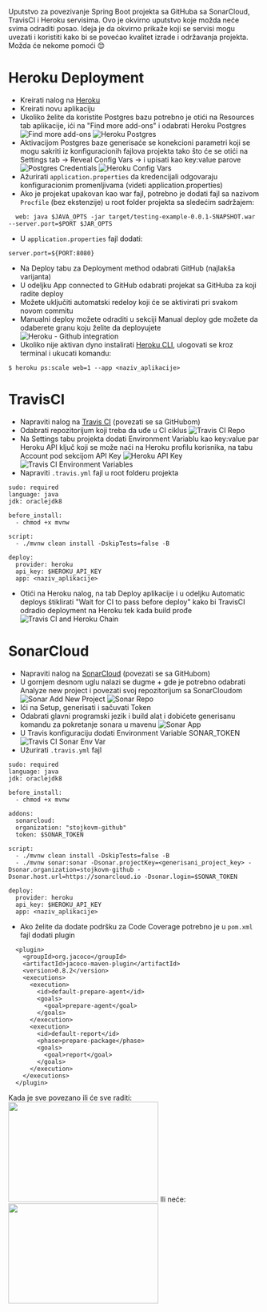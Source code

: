 Uputstvo za povezivanje Spring Boot projekta sa GitHuba sa SonarCloud, TravisCI i Heroku servisima.
Ovo je okvirno uputstvo koje možda neće svima odraditi posao.
Ideja je da okvirno prikaže koji se servisi mogu uvezati i koristiti kako bi se povećao kvalitet izrade i održavanja projekta.
Možda će nekome pomoći :blush:

# Heroku Deployment

- Kreirati nalog na [Heroku](https://heroku.com)
- Kreirati novu aplikaciju
- Ukoliko želite da koristite Postgres bazu potrebno je otići na Resources tab aplikacije, ići na "Find more add-ons" i odabrati Heroku Postgres
![Find more add-ons](/assets/find_more_addons.png)
![Heroku Postgres](/assets/postgres.png)
- Aktivacijom Postgres baze generisaće se konekcioni parametri koji se mogu sakriti iz konfiguracionih fajlova projekta tako što će se otići na Settings tab -> Reveal Config Vars -> i upisati kao key:value parove
![Postgres Credentials](/assets/postgres_creds.png)
![Heroku Config Vars](/assets/config_vars.png)
- Ažurirati `application.properties` da kredencijali odgovaraju konfiguracionim promenljivama (videti application.properties)
- Ako je projekat upakovan kao war fajl, potrebno je dodati fajl sa nazivom `Procfile` (bez ekstenzije) u root folder projekta sa sledećim sadržajem:
```
  web: java $JAVA_OPTS -jar target/testing-example-0.0.1-SNAPSHOT.war --server.port=$PORT $JAR_OPTS
```
- U `application.properties` fajl dodati:
```
server.port=${PORT:8080}
```
- Na Deploy tabu za Deployment method odabrati GitHub (najlakša varijanta)
- U odeljku App connected to GitHub odabrati projekat sa GitHuba za koji radite deploy
- Možete uključiti automatski redeloy koji će se aktivirati pri svakom novom commitu
- Manualni deploy možete odraditi u sekciji Manual deploy gde možete da odaberete granu koju želite da deployujete
![Heroku - Github integration](/assets/heroku_github.png)
- Ukoliko nije aktivan dyno instalirati [Heroku CLI](https://devcenter.heroku.com/articles/heroku-cli), ulogovati se kroz terminal i ukucati komandu:

```
$ heroku ps:scale web=1 --app <naziv_aplikacije>
```

# TravisCI

- Napraviti nalog na [Travis CI](https://travis-ci.org) (povezati se sa GitHubom)
- Odabrati repozitorijum koji treba da uđe u CI ciklus
![Travis CI Repo](/assets/travisci_repo.png)
- Na Settings tabu projekta dodati Environment Variablu kao key:value par Heroku API ključ koji se može naći na Heroku profilu korisnika, na tabu Account pod sekcijom API Key
![Heroku API Key](/assets/heroku_api_key.png)
![Travis CI Environment Variables](/assets/travisci_env_var.png)
- Napraviti `.travis.yml` fajl u root folderu projekta
```
sudo: required
language: java
jdk: oraclejdk8

before_install:
  - chmod +x mvnw

script:
  - ./mvnw clean install -DskipTests=false -B

deploy:
  provider: heroku
  api_key: $HEROKU_API_KEY
  app: <naziv_aplikacije>
```

- Otići na Heroku nalog, na tab Deploy aplikacije i u odeljku Automatic deploys štiklirati "Wait for CI to pass before deploy" kako bi TravisCI odradio deployment na Heroku tek kada build prođe
![Travis CI and Heroku Chain](/assets/heroku_wait_ci.png)

# SonarCloud

- Napraviti nalog na [SonarCloud](https://sonarcloud.io) (povezati se sa GitHubom)
- U gornjem desnom uglu nalazi se dugme + gde je potrebno odabrati Analyze new project i povezati svoj repozitorijum sa SonarCloudom
![Sonar Add New Project](/assets/sonar_add.png)
![Sonar Repo](/assets/sonar_repo.png)
- Ići na Setup, generisati i sačuvati Token
- Odabrati glavni programski jezik i build alat i dobićete generisanu komandu za pokretanje sonara u mavenu
![Sonar App](/assets/sonar_analyze.png)
- U Travis konfiguraciju dodati Environment Variable SONAR_TOKEN
![Travis CI Sonar Env Var](/assets/travisci_sonar_var.png)
- Užurirati `.travis.yml` fajl
```
sudo: required
language: java
jdk: oraclejdk8

before_install:
  - chmod +x mvnw

addons:
  sonarcloud:
  organization: "stojkovm-github"
  token: $SONAR_TOKEN

script:
  - ./mvnw clean install -DskipTests=false -B
  - ./mvnw sonar:sonar -Dsonar.projectKey=<generisani_project_key> -Dsonar.organization=stojkovm-github -Dsonar.host.url=https://sonarcloud.io -Dsonar.login=$SONAR_TOKEN

deploy:
  provider: heroku
  api_key: $HEROKU_API_KEY
  app: <naziv_aplikacije>
```
- Ako želite da dodate podršku za Code Coverage potrebno je u `pom.xml` fajl dodati plugin
```
  <plugin>
    <groupId>org.jacoco</groupId>
    <artifactId>jacoco-maven-plugin</artifactId>
    <version>0.8.2</version>
    <executions>
      <execution>
        <id>default-prepare-agent</id>
        <goals>
          <goal>prepare-agent</goal>
        </goals>
      </execution>
      <execution>
        <id>default-report</id>
        <phase>prepare-package</phase>
        <goals>
          <goal>report</goal>
        </goals>
      </execution>
    </executions>
  </plugin>
```
Kada je sve povezano ili će sve raditi:
<img src="/assets/bravo.gif" width="300" height="200">
Ili neće:
<img src="/assets/lol.gif" width="300" height="200">

